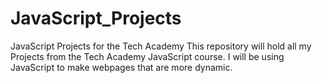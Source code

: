 # JavaScript_Projects
JavaScript Projects for the Tech Academy
This repository will hold all my Projects from the Tech Academy JavaScript course. I will be using JavaScript to make webpages that are more dynamic.
